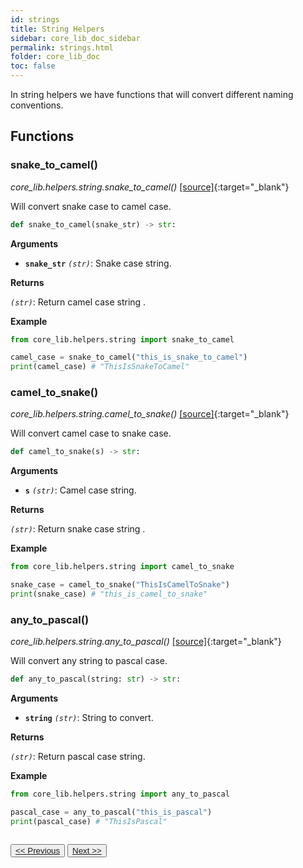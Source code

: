 ```yaml
---
id: strings
title: String Helpers
sidebar: core_lib_doc_sidebar
permalink: strings.html
folder: core_lib_doc
toc: false
---
```


In string helpers we have functions that will convert different naming conventions.

## Functions

### snake_to_camel()

*core_lib.helpers.string.snake_to_camel()* [[source]](https://github.com/shay-te/core-lib/blob/master/core_lib/helpers/string.py#L4){:target="_blank"}

Will convert snake case to camel case.

```python
def snake_to_camel(snake_str) -> str:
```

**Arguments**

- **`snake_str`** *`(str)`*: Snake case string.

**Returns**

*`(str)`*: Return camel case string .

**Example**

```python
from core_lib.helpers.string import snake_to_camel

camel_case = snake_to_camel("this_is_snake_to_camel")
print(camel_case) # "ThisIsSnakeToCamel"
```

### camel_to_snake()

*core_lib.helpers.string.camel_to_snake()* [[source]](https://github.com/shay-te/core-lib/blob/master/core_lib/helpers/string.py#L8){:target="_blank"}

Will convert camel case to snake case.

```python
def camel_to_snake(s) -> str:
```

**Arguments**

- **`s`** *`(str)`*: Camel case string.

**Returns**

*`(str)`*: Return snake case string .

**Example**

```python
from core_lib.helpers.string import camel_to_snake

snake_case = camel_to_snake("ThisIsCamelToSnake")
print(snake_case) # "this_is_camel_to_snake"
```

### any_to_pascal()

*core_lib.helpers.string.any_to_pascal()* [[source]](https://github.com/shay-te/core-lib/blob/master/core_lib/helpers/string.py#L12){:target="_blank"}

Will convert any string to pascal case.

```python
def any_to_pascal(string: str) -> str:
```

**Arguments**

- **`string`** *`(str)`*: String to convert.

**Returns**

*`(str)`*: Return pascal case string.

**Example**

```python
from core_lib.helpers.string import any_to_pascal

pascal_case = any_to_pascal("this_is_pascal")
print(pascal_case) # "ThisIsPascal"
```

<div style="margin-top:2em">
    <button class="pagePrevious-btn"><a href="/logger.html"><< Previous</a></button>
    <button class="pageNext-btn"><a href="/validation.html">Next >></a></button>
</div>